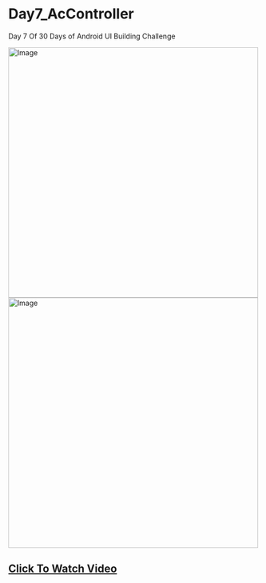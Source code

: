 # Day7_AcController
Day 7 Of 30 Days of Android UI Building Challenge


<img src="https://github.com/expeknow/Day7_AcController/assets/106759388/d96d949d-873a-4cba-9859-473b8de45e86" alt="Image" width="500" height="500">

<img src="https://github.com/expeknow/Day7_AcController/assets/106759388/896d344a-d897-4c8d-820f-0e00bae2f838" alt="Image" width="500" height="500">

## [Click To Watch Video](https://www.youtube.com/watch?v=eH0p6apqj7I)
